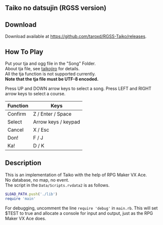 Taiko no datsujin (RGSS version) 
------

## Download ##
 
Download available at <https://github.com/taroxd/RGSS-Taiko/releases>.

## How To Play ##
Put your tja and ogg file in the "Song" Folder.  
About tja file, see [taikojiro](http://www.nicovideo.jp/watch/sm5463901) for details.  
All the tja function is not supported currently.  
**Note that the tja file must be UTF-8 encoded.**

Press UP and DOWN arrow keys to select a song. Press LEFT and RIGHT arrow keys to select a course.

|  Function  |  Keys                       |
| ---------- | --------------------------- |
| Confirm    |  Z / Enter / Space          |
| Select     |  Arrow keys / keypad        |
| Cancel     |  X / Esc                    |
| Don!       |  F / J                      |
| Ka!        |  D / K                      |

## Description ##

This is an implementation of Taiko with the help of RPG Maker VX Ace.  
No database, no map, no event.  
The script in the `Data/Scripts.rvdata2` is as follows.

```ruby
$LOAD_PATH.push('./lib')
require 'main'
```

For debugging, uncomment the line `require 'debug'` in `main.rb`.
This will set $TEST to true and allocate a console for input and output, just as the RPG Maker VX Ace does.
